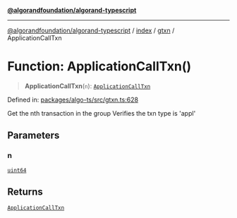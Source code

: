 [**@algorandfoundation/algorand-typescript**](../../../../README.md)

***

[@algorandfoundation/algorand-typescript](../../../../README.md) / [index](../../../README.md) / [gtxn](../README.md) / ApplicationCallTxn

# Function: ApplicationCallTxn()

> **ApplicationCallTxn**(`n`): [`ApplicationCallTxn`](../interfaces/ApplicationCallTxn.md)

Defined in: [packages/algo-ts/src/gtxn.ts:628](https://github.com/algorandfoundation/puya-ts/blob/main/packages/algo-ts/src/gtxn.ts#L628)

Get the nth transaction in the group
Verifies the txn type is 'appl'

## Parameters

### n

[`uint64`](../../../type-aliases/uint64.md)

## Returns

[`ApplicationCallTxn`](../interfaces/ApplicationCallTxn.md)
